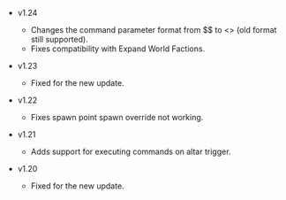 - v1.24
  - Changes the command parameter format from $$ to <> (old format still supported).
  - Fixes compatibility with Expand World Factions.

- v1.23
  - Fixed for the new update.

- v1.22
  - Fixes spawn point spawn override not working.

- v1.21
  - Adds support for executing commands on altar trigger.

- v1.20
  - Fixed for the new update.
